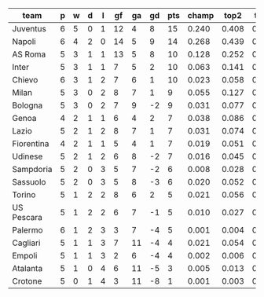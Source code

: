 |    team    | p | w | d | l | gf | ga | gd | pts | champ | top2  | top3  | top4  |  5-7  | bot4  | bot3  | bot2  |
|------------|---|---|---|---|----|----|----|-----|-------|-------|-------|-------|-------|-------|-------|-------|
| Juventus   | 6 | 5 | 0 | 1 | 12 |  4 |  8 |  15 | 0.240 | 0.408 | 0.531 | 0.622 | 0.187 | 0.008 | 0.004 | 0.002|
| Napoli     | 6 | 4 | 2 | 0 | 14 |  5 |  9 |  14 | 0.268 | 0.439 | 0.566 | 0.659 | 0.179 | 0.007 | 0.004 | 0.002|
| AS Roma    | 5 | 3 | 1 | 1 | 13 |  5 |  8 |  10 | 0.128 | 0.252 | 0.359 | 0.454 | 0.220 | 0.027 | 0.016 | 0.007|
| Inter      | 5 | 3 | 1 | 1 |  7 |  5 |  2 |  10 | 0.063 | 0.141 | 0.219 | 0.297 | 0.216 | 0.063 | 0.040 | 0.024|
| Chievo     | 6 | 3 | 1 | 2 |  7 |  6 |  1 |  10 | 0.023 | 0.058 | 0.102 | 0.153 | 0.176 | 0.133 | 0.086 | 0.050|
| Milan      | 5 | 3 | 0 | 2 |  8 |  7 |  1 |   9 | 0.055 | 0.127 | 0.200 | 0.276 | 0.213 | 0.072 | 0.044 | 0.023|
| Bologna    | 5 | 3 | 0 | 2 |  7 |  9 | -2 |   9 | 0.031 | 0.077 | 0.131 | 0.188 | 0.182 | 0.119 | 0.080 | 0.042|
| Genoa      | 4 | 2 | 1 | 1 |  6 |  4 |  2 |   7 | 0.038 | 0.086 | 0.147 | 0.212 | 0.194 | 0.107 | 0.069 | 0.038|
| Lazio      | 5 | 2 | 1 | 2 |  8 |  7 |  1 |   7 | 0.031 | 0.074 | 0.134 | 0.194 | 0.187 | 0.117 | 0.077 | 0.043|
| Fiorentina | 4 | 2 | 1 | 1 |  5 |  4 |  1 |   7 | 0.019 | 0.051 | 0.087 | 0.131 | 0.156 | 0.178 | 0.120 | 0.070|
| Udinese    | 5 | 2 | 1 | 2 |  6 |  8 | -2 |   7 | 0.016 | 0.045 | 0.081 | 0.126 | 0.155 | 0.179 | 0.122 | 0.070|
| Sampdoria  | 5 | 2 | 0 | 3 |  5 |  7 | -2 |   6 | 0.008 | 0.028 | 0.053 | 0.084 | 0.124 | 0.240 | 0.171 | 0.107|
| Sassuolo   | 5 | 2 | 0 | 3 |  5 |  8 | -3 |   6 | 0.020 | 0.052 | 0.088 | 0.137 | 0.159 | 0.162 | 0.113 | 0.066|
| Torino     | 5 | 1 | 2 | 2 |  8 |  6 |  2 |   5 | 0.021 | 0.056 | 0.101 | 0.148 | 0.166 | 0.156 | 0.108 | 0.064|
| US Pescara | 5 | 1 | 2 | 2 |  6 |  7 | -1 |   5 | 0.010 | 0.027 | 0.053 | 0.082 | 0.127 | 0.247 | 0.178 | 0.114|
| Palermo    | 6 | 1 | 2 | 3 |  3 |  7 | -4 |   5 | 0.001 | 0.004 | 0.009 | 0.015 | 0.042 | 0.529 | 0.431 | 0.315|
| Cagliari   | 5 | 1 | 1 | 3 |  7 | 11 | -4 |   4 | 0.021 | 0.054 | 0.097 | 0.145 | 0.165 | 0.150 | 0.103 | 0.060|
| Empoli     | 5 | 1 | 1 | 3 |  2 |  6 | -4 |   4 | 0.002 | 0.006 | 0.012 | 0.021 | 0.047 | 0.508 | 0.416 | 0.297|
| Atalanta   | 5 | 1 | 0 | 4 |  6 | 11 | -5 |   3 | 0.005 | 0.013 | 0.025 | 0.043 | 0.079 | 0.376 | 0.290 | 0.198|
| Crotone    | 5 | 0 | 1 | 4 |  3 | 11 | -8 |   1 | 0.001 | 0.003 | 0.007 | 0.012 | 0.030 | 0.624 | 0.529 | 0.408|

